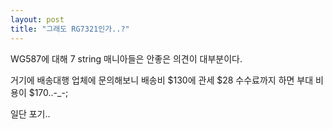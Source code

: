 ```yaml
---
layout: post
title: "그래도 RG7321인가..?"
---
```


WG587에 대해 7 string 매니아들은 안좋은 의견이 대부분이다.

거기에 배송대행 업체에 문의해보니 배송비 $130에 관세 $28 수수료까지 하면 부대 비용이 $170..-_-;

일단 포기..


